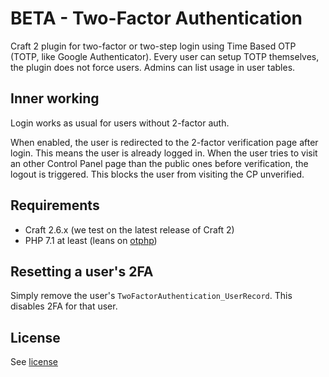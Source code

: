# BETA - Two-Factor Authentication

Craft 2 plugin for two-factor or two-step login using Time Based OTP (TOTP, like Google Authenticator).
Every user can setup TOTP themselves, the plugin does not force users. Admins can list usage in user tables.

## Inner working

Login works as usual for users without 2-factor auth.

When enabled, the user is redirected to the 2-factor verification page after login.
This means the user is already logged in. When the user tries to visit an other Control Panel page than the public ones before verification, the logout is triggered. This blocks the user from visiting the CP unverified.

## Requirements

- Craft 2.6.x (we test on the latest release of Craft 2)
- PHP 7.1 at least (leans on [otphp](https://github.com/Spomky-Labs/otphp))

## Resetting a user's 2FA

Simply remove the user's `TwoFactorAuthentication_UserRecord`. This disables 2FA for that user.

## License

See [license](https://github.com/born05/craft-twofactorauthentication/blob/master/LICENSE)